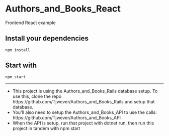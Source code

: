 # Authors_and_Books_React
Frontend React example

## Install your dependencies

```
npm install
```

## Start with

```
npm start
```

---

<ul>
    <li>This project is using the Authors_and_Books_Rails database setup.  To use this, clone the repo https://github.com/Tjwever/Authors_and_Books_Rails and setup that database.</li>
    <li>You'll also need to setup the Authors_and_Books_API to use the calls: https://github.com/Tjwever/Authors_and_Books_API</li>
    <li>When the API is setup, run that project with dotnet run, then run this project in tandem with npm start</li>
</ul>